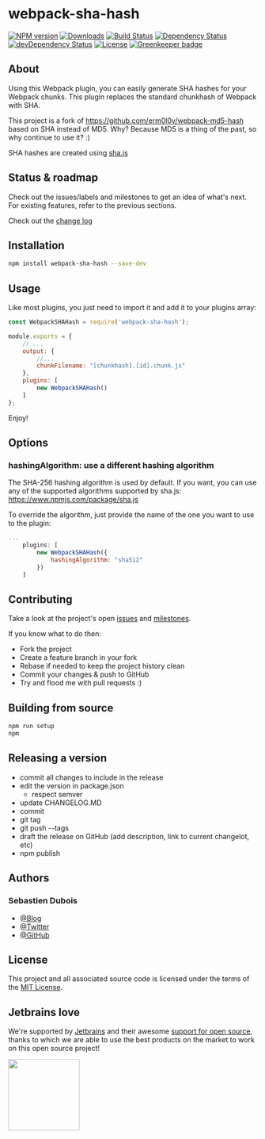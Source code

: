 # webpack-sha-hash

[![NPM version](https://img.shields.io/npm/v/webpack-sha-hash.svg)](https://www.npmjs.com/package/webpack-sha-hash)
[![Downloads](https://img.shields.io/npm/dm/webpack-sha-hash.svg)](https://www.npmjs.com/package/webpack-sha-hash)
[![Build Status](https://secure.travis-ci.org/dsebastien/webpack-sha-hash.png?branch=master)](https://travis-ci.org/dsebastien/webpack-sha-hash)
[![Dependency Status](https://david-dm.org/dsebastien/webpack-sha-hash.svg?theme=shields.io&style=flat)](https://david-dm.org/dsebastien/webpack-sha-hash)
[![devDependency Status](https://david-dm.org/dsebastien/webpack-sha-hash/dev-status.svg?theme=shields.io&style=flat)](https://david-dm.org/dsebastien/webpack-sha-hash#info=devDependencies)
[![License](https://img.shields.io/cocoapods/l/AFNetworking.svg)](LICENSE.MD) [![Greenkeeper badge](https://badges.greenkeeper.io/dsebastien/webpack-sha-hash.svg)](https://greenkeeper.io/)

## About
Using this Webpack plugin, you can easily generate SHA hashes for your Webpack chunks.
This plugin replaces the standard chunkhash of Webpack with SHA.

This project is a fork of https://github.com/erm0l0v/webpack-md5-hash based on SHA instead of MD5.
Why? Because MD5 is a thing of the past, so why continue to use it? :)

SHA hashes are created using [sha.js](https://www.npmjs.com/package/sha.js)

## Status & roadmap
Check out the issues/labels and milestones to get an idea of what's next.
For existing features, refer to the previous sections.

Check out the [change log](CHANGELOG.MD)

## Installation
``` bash
npm install webpack-sha-hash --save-dev
```

## Usage
Like most plugins, you just need to import it and add it to your plugins array:

``` javascript
const WebpackSHAHash = require('webpack-sha-hash');

module.exports = {
    // ...
    output: {
        //...
        chunkFilename: "[chunkhash].[id].chunk.js"
    },
    plugins: [
        new WebpackSHAHash()
    ]
};
```

Enjoy!

## Options

### hashingAlgorithm: use a different hashing algorithm
The SHA-256 hashing algorithm is used by default. If you want, you can use any of the supported algorithms supported by sha.js: https://www.npmjs.com/package/sha.js

To override the algorithm, just provide  the name of the one you want to use to the plugin:

``` javascript
...
    plugins: [
        new WebpackSHAHash({
            hashingAlgorithm: "sha512"
        })
    ]
```

## Contributing
Take a look at the project's open [issues](https://github.com/dsebastien/webpack-sha-hash/issues) and [milestones](https://github.com/dsebastien/webpack-sha-hash/milestones).

If you know what to do then:
* Fork the project
* Create a feature branch in your fork
* Rebase if needed to keep the project history clean
* Commit your changes & push to GitHub
* Try and flood me with pull requests :)

## Building from source
``` bash
npm run setup
npm
```

## Releasing a version
* commit all changes to include in the release
* edit the version in package.json
  * respect semver
* update CHANGELOG.MD
* commit
* git tag <version>
* git push --tags
* draft the release on GitHub (add description, link to current changelot, etc)
* npm publish

## Authors
### Sebastien Dubois
* [@Blog](https://www.dsebastien.net)
* [@Twitter](https://twitter.com/dSebastien)
* [@GitHub](https://github.com/dSebastien)

## License
This project and all associated source code is licensed under the terms of the [MIT License](https://en.wikipedia.org/wiki/MIT_License).

## Jetbrains love
We're supported by [Jetbrains](https://www.jetbrains.com) and their awesome [support for open source](https://www.jetbrains.com/buy/opensource/), thanks to which we are able to use the best products on the market to work on this open source project!

<a href="https://www.jetbrains.com"><img src="http://www.underconsideration.com/brandnew/archives/jetbrains_logo_detail.jpg" width="144px"></a>

